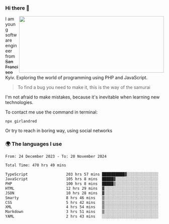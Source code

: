 ### Hi there 👋  

<img align='right' src="https://github-readme-stats.vercel.app/api?username=girlandred&count_private=true&show_icons=true&include_all_commits=true&hide_rank=true&hide_title=true&theme=buefy&card_width=300" width=460 height=180>


I am young software engineer from ~~San Francisco~~ Kyiv. Exploring the world of programming using PHP and JavaScript.


> To find a bug you need to make it, this is the way of the samurai



I'm not afraid to make mistakes, because it's inevitable when learning new technologies.

To contact me use the command in terminal:

```
npx girlandred
```

Or try to reach in boring way, using social networks


### 🌍 The languages I use

<!--START_SECTION:waka-->

```txt
From: 24 December 2023 - To: 20 November 2024

Total Time: 470 hrs 49 mins

TypeScript                 203 hrs 57 mins ██████████▓░░░░░░░░░░░░░░   43.31 %
JavaScript                 105 hrs 8 mins  █████▓░░░░░░░░░░░░░░░░░░░   22.33 %
PHP                        100 hrs 8 mins  █████▒░░░░░░░░░░░░░░░░░░░   21.26 %
HTML                       12 hrs 29 mins  ▓░░░░░░░░░░░░░░░░░░░░░░░░   02.65 %
JSON                       10 hrs 28 mins  ▓░░░░░░░░░░░░░░░░░░░░░░░░   02.22 %
Smarty                     8 hrs 46 mins   ▒░░░░░░░░░░░░░░░░░░░░░░░░   01.86 %
CSS                        5 hrs 42 mins   ▒░░░░░░░░░░░░░░░░░░░░░░░░   01.21 %
XML                        4 hrs 54 mins   ▒░░░░░░░░░░░░░░░░░░░░░░░░   01.04 %
Markdown                   3 hrs 51 mins   ▒░░░░░░░░░░░░░░░░░░░░░░░░   00.82 %
YAML                       2 hrs 43 mins   ░░░░░░░░░░░░░░░░░░░░░░░░░   00.58 %
```

<!--END_SECTION:waka-->
